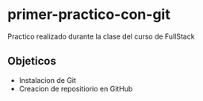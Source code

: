 # primer-practico-con-git

Practico realizado durante la clase del curso de FullStack

## Objeticos

- Instalacion de Git
- Creacion de repositiorio en GitHub

